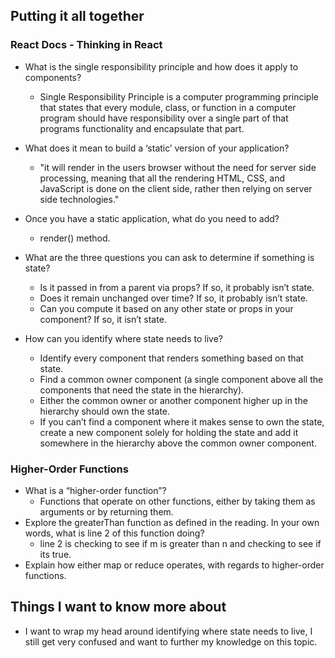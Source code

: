 
## Putting it all together

### React Docs - Thinking in React

- What is the single responsibility principle and how does it apply to components? 
  - Single Responsibility Principle is a computer programming principle that states that every module, class, or function in a computer program should have responsibility over a single part of that programs functionality and encapsulate that part.
- What does it mean to build a ‘static’ version of your application? 
  - "it will render in the users browser without the need for server side processing, meaning that all the rendering HTML, CSS, and JavaScript is done on the client side, rather then relying on server side technologies."
- Once you have a static application, what do you need to add?
  - render() method.
- What are the three questions you can ask to determine if something is state? 
  - Is it passed in from a parent via props? If so, it probably isn’t state.
  - Does it remain unchanged over time? If so, it probably isn’t state.
  - Can you compute it based on any other state or props in your component? If so, it isn’t state.

- How can you identify where state needs to live?
  - Identify every component that renders something based on that state.
  - Find a common owner component (a single component above all the components that need the state in the hierarchy).
  - Either the common owner or another component higher up in the hierarchy should own the state.
  - If you can’t find a component where it makes sense to own the state, create a new component solely for holding the state and add it somewhere in the hierarchy above the common owner component.


### Higher-Order Functions

- What is a “higher-order function”?
  - Functions that operate on other functions, either by taking them as arguments or by returning them.
- Explore the greaterThan function as defined in the reading. In your own words, what is line 2 of this function doing?
  - line 2 is checking to see if m is greater than n and checking to see if its true.
- Explain how either map or reduce operates, with regards to higher-order functions.



## Things I want to know more about
- I want to wrap my head around identifying where state needs to live, I still get very confused and want to further my knowledge on this topic.
